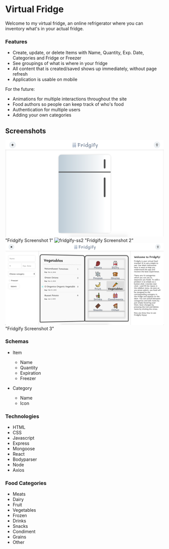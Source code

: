 # Virtual Fridge

Welcome to my virtual fridge, an online refrigerator where you can inventory what's in your actual fridge.

### Features
- Create, update, or delete Items with Name,  Quantity, Exp. Date, Categories and Fridge or Freezer
- See groupings of what is where in your fridge
- All content that is created/saved shows up immediately, without page refresh
- Application is usable on mobile

For the future:
- Animations for multiple interactions throughout the site
- Food authors so people can keep track of who's food
- Authentication for multiple users
- Adding your own categories


## Screenshots
![fridgify-ss1](https://github.com/gracec10/virtualfridge/blob/master/frontend/public/images/fridgify-ss1.png) "Fridgify Screenshot 1"
![fridgify-ss2](https://github.com/grace10/virtualfridge/blob/master/frontend/public/images/fridgify-ss2.png) "Fridgify Screenshot 2"
![fridgify-ss3](https://github.com/gracec10/virtualfridge/blob/master/frontend/public/images/fridgify-ss3.png) "Fridgify Screenshot 3"

### Schemas
- Item
  - Name
  - Quantity
  - Expiration
  - Freezer
  
- Category
  - Name
  - Icon

### Technologies
- HTML
- CSS
- Javascript
- Express
- Mongoose
- React
- Bodyparser
- Node
- Axios

### Food Categories
- Meats
- Dairy
- Fruit
- Vegetables
- Frozen
- Drinks
- Snacks
- Condiment
- Grains
- Other

